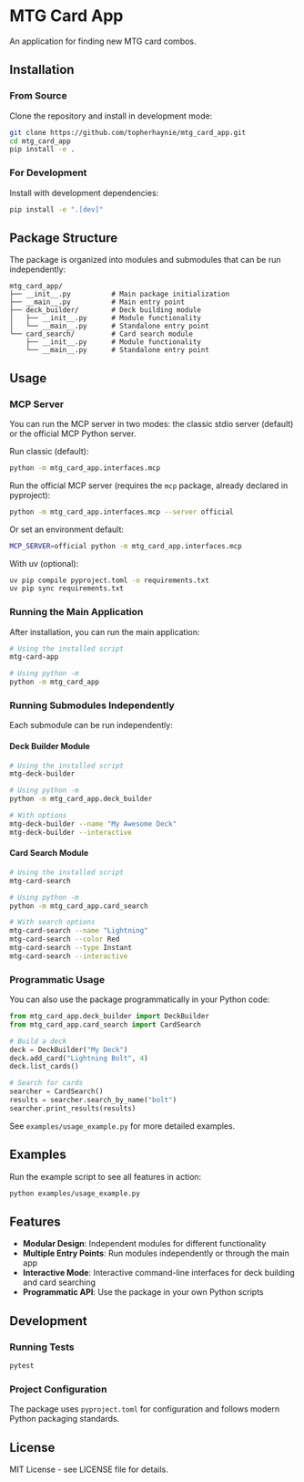 # MTG Card App

An application for finding new MTG card combos.

## Installation

### From Source

Clone the repository and install in development mode:

```bash
git clone https://github.com/topherhaynie/mtg_card_app.git
cd mtg_card_app
pip install -e .
```

### For Development

Install with development dependencies:

```bash
pip install -e ".[dev]"
```

## Package Structure

The package is organized into modules and submodules that can be run independently:

```
mtg_card_app/
├── __init__.py          # Main package initialization
├── __main__.py          # Main entry point
├── deck_builder/        # Deck building module
│   ├── __init__.py      # Module functionality
│   └── __main__.py      # Standalone entry point
└── card_search/         # Card search module
    ├── __init__.py      # Module functionality
    └── __main__.py      # Standalone entry point
```

## Usage

### MCP Server

You can run the MCP server in two modes: the classic stdio server (default) or the official MCP Python server.

Run classic (default):

```bash
python -m mtg_card_app.interfaces.mcp
```

Run the official MCP server (requires the `mcp` package, already declared in pyproject):

```bash
python -m mtg_card_app.interfaces.mcp --server official
```

Or set an environment default:

```bash
MCP_SERVER=official python -m mtg_card_app.interfaces.mcp
```

With uv (optional):

```bash
uv pip compile pyproject.toml -o requirements.txt
uv pip sync requirements.txt
```

### Running the Main Application

After installation, you can run the main application:

```bash
# Using the installed script
mtg-card-app

# Using python -m
python -m mtg_card_app
```

### Running Submodules Independently

Each submodule can be run independently:

#### Deck Builder Module

```bash
# Using the installed script
mtg-deck-builder

# Using python -m
python -m mtg_card_app.deck_builder

# With options
mtg-deck-builder --name "My Awesome Deck"
mtg-deck-builder --interactive
```

#### Card Search Module

```bash
# Using the installed script
mtg-card-search

# Using python -m
python -m mtg_card_app.card_search

# With search options
mtg-card-search --name "Lightning"
mtg-card-search --color Red
mtg-card-search --type Instant
mtg-card-search --interactive
```

### Programmatic Usage

You can also use the package programmatically in your Python code:

```python
from mtg_card_app.deck_builder import DeckBuilder
from mtg_card_app.card_search import CardSearch

# Build a deck
deck = DeckBuilder("My Deck")
deck.add_card("Lightning Bolt", 4)
deck.list_cards()

# Search for cards
searcher = CardSearch()
results = searcher.search_by_name("bolt")
searcher.print_results(results)
```

See `examples/usage_example.py` for more detailed examples.

## Examples

Run the example script to see all features in action:

```bash
python examples/usage_example.py
```

## Features

- **Modular Design**: Independent modules for different functionality
- **Multiple Entry Points**: Run modules independently or through the main app
- **Interactive Mode**: Interactive command-line interfaces for deck building and card searching
- **Programmatic API**: Use the package in your own Python scripts

## Development

### Running Tests

```bash
pytest
```

### Project Configuration

The package uses `pyproject.toml` for configuration and follows modern Python packaging standards.

## License

MIT License - see LICENSE file for details.
